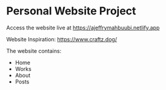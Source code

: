 # Personal Website Project

Access the website live at https://ajeffrymahbuubi.netlify.app

Website Inspiration: https://www.craftz.dog/

The website contains:

- Home
- Works
- About
- Posts
